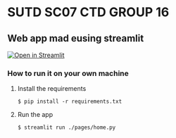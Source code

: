 # SUTD SC07 CTD GROUP 16

## Web app mad eusing streamlit

[![Open in Streamlit](https://static.streamlit.io/badges/streamlit_badge_black_white.svg)](https://blank-app-template.streamlit.app/)

### How to run it on your own machine

1. Install the requirements

   ```psh
   $ pip install -r requirements.txt
   ```

2. Run the app

   ```psh
   $ streamlit run ./pages/home.py
   ```
